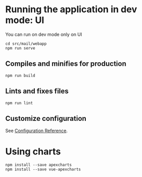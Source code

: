 # Running the application in dev mode: UI
You can run on dev mode only on UI
```shell script
cd src/mail/webapp
npm run serve
```
## Compiles and minifies for production
```
npm run build
```
## Lints and fixes files
```
npm run lint
```
## Customize configuration
See [Configuration Reference](https://cli.vuejs.org/config/).

# Using charts
```
npm install --save apexcharts
npm install --save vue-apexcharts
```